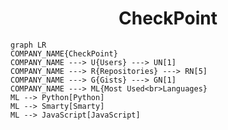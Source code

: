 <h1 align="center">CheckPoint</h1>

```mermaid
graph LR
COMPANY_NAME{CheckPoint}
COMPANY_NAME ---> U{Users} ---> UN[1]
COMPANY_NAME ---> R{Repositories} ---> RN[5]
COMPANY_NAME ---> G{Gists} ---> GN[1]
COMPANY_NAME ---> ML{Most Used<br>Languages}
ML --> Python[Python]
ML --> Smarty[Smarty]
ML --> JavaScript[JavaScript]
```
